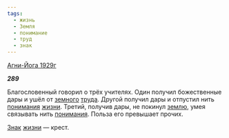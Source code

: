 ```yaml
---
tags:
  - жизнь
  - Земля
  - понимание
  - труд
  - знак
---
```

[Агни-Йога 1929г](https://127.0.0.1:4002/agni/1929)

___289___

Благословенный говорил о трёх учителях. Один получил божественные дары и ушёл от [земного](../../../tags/#Земля) [труда](../../../tags/#труд). Другой получил дары и отпустил нить [понимания](../../../tags/#понимание) [жизни](../../../tags/#жизнь). Третий, получив дары, не покинул [землю](../../../tags/#Земля), умея связывать нить [понимания](../../../tags/#понимание). Польза его превышает прочих.   

[Знак](../../../tags/#знак) [жизни](../../../tags/#жизнь) — крест.
